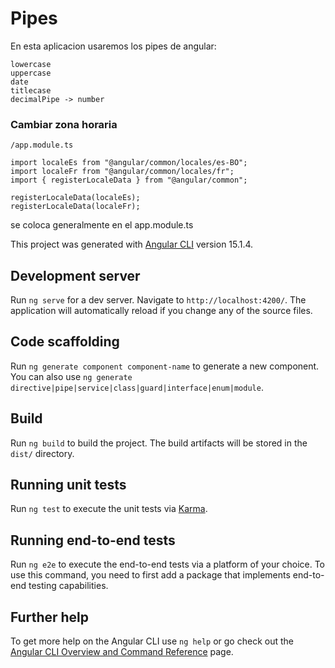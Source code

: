 # Pipes

En esta aplicacion usaremos los pipes de angular:

```
lowercase
uppercase
date
titlecase
decimalPipe -> number

```

### Cambiar zona horaria
```
/app.module.ts

import localeEs from "@angular/common/locales/es-BO";
import localeFr from "@angular/common/locales/fr";
import { registerLocaleData } from "@angular/common";

registerLocaleData(localeEs);
registerLocaleData(localeFr);

```


se coloca generalmente en el app.module.ts

This project was generated with [Angular CLI](https://github.com/angular/angular-cli) version 15.1.4.

## Development server

Run `ng serve` for a dev server. Navigate to `http://localhost:4200/`. The application will automatically reload if you change any of the source files.

## Code scaffolding

Run `ng generate component component-name` to generate a new component. You can also use `ng generate directive|pipe|service|class|guard|interface|enum|module`.

## Build

Run `ng build` to build the project. The build artifacts will be stored in the `dist/` directory.

## Running unit tests

Run `ng test` to execute the unit tests via [Karma](https://karma-runner.github.io).

## Running end-to-end tests

Run `ng e2e` to execute the end-to-end tests via a platform of your choice. To use this command, you need to first add a package that implements end-to-end testing capabilities.

## Further help

To get more help on the Angular CLI use `ng help` or go check out the [Angular CLI Overview and Command Reference](https://angular.io/cli) page.
